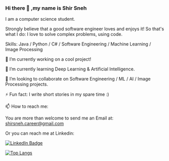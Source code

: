 ### Hi there 👋 ,my name is Shir Sneh
I am a computer science student.

Strongly believe that a good software engineer loves and enjoys it! So that's what I do: I love to solve complex problems, using code.

Skills: Java / Python / C# / Software Engineering / Machine Learning / Image Processing

🔭 I’m currently working on a cool project!

🌱 I’m currently learning Deep Learning & Artificial Intelligence.

👯 I’m looking to collaborate on Software Engineering / ML / AI / Image Processing projects.

⚡ Fun fact: I write short stories in my spare time :)

📫 How to reach me: 

   You are more than welcome to send me an Email at: shirsneh.career@gmail.com
  
   Or you can reach me at Linkedin:
<div id="badges">
  <a href="linkedin.com/in/shir-sneh">
    <img src="https://img.shields.io/badge/LinkedIn-blue?style=for-the-badge&logo=linkedin&logoColor=white" alt="LinkedIn Badge"/>
  </a>
</div>



[![Top Langs](https://github-readme-stats.vercel.app/api/top-langs/?username=shirsneh&layout=compact&theme=vision-friendly-dark)](https://github.com/anuraghazra/github-readme-stats)
